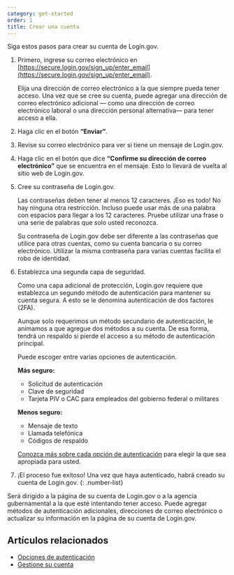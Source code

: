 ```yaml
---
category: get-started
order: 1
title: Crear una cuenta
---
```


Siga estos pasos para crear su cuenta de Login.gov.

1. Primero, ingrese su correo electrónico en [https://secure.login.gov/sign_up/enter_email](https://secure.login.gov/sign_up/enter_email).

   Elija una dirección de correo electrónico a la que siempre pueda tener acceso. Una vez que se cree su cuenta, puede agregar una dirección de correo electrónico adicional — como una dirección de correo electrónico laboral o una dirección personal alternativa— para tener acceso a ella.

1. Haga clic en el botón **“Enviar”**.
1. Revise su correo electrónico para ver si tiene un mensaje de Login.gov.
1. Haga clic en el botón que dice **“Confirme su dirección de correo electrónico”** que se encuentra en el mensaje. Esto lo llevará de vuelta al sitio web de Login.gov.
1. Cree su contraseña de Login.gov.

   Las contraseñas deben tener al menos 12 caracteres. ¡Eso es todo! No hay ninguna otra restricción. Incluso puede usar más de una palabra con espacios para llegar a los 12 caracteres. Pruebe utilizar una frase o una serie de palabras que solo usted reconozca.

   Su contraseña de Login.gov debe ser diferente a las contraseñas que utilice para otras cuentas, como su cuenta bancaria o su correo electrónico. Utilizar la misma contraseña para varias cuentas facilita el robo de identidad.

1. Establezca una segunda capa de seguridad.

   Como una capa adicional de protección, Login.gov requiere que establezca un segundo método de autenticación para mantener su cuenta segura. A esto se le denomina autenticación de dos factores (2FA).

   Aunque solo requerimos un método secundario de autenticación, le animamos a que agregue dos métodos a su cuenta. De esa forma, tendrá un respaldo si pierde el acceso a su método de autenticación principal.

   Puede escoger entre varias opciones de autenticación.

   **Más seguro:**

   - Solicitud de autenticación
   - Clave de seguridad
   - Tarjeta PIV o CAC para empleados del gobierno federal o militares

   **Menos seguro:**

   - Mensaje de texto
   - Llamada telefónica
   - Códigos de respaldo

   [Conozca más sobre cada opción de autenticación](/es/help/get-started/authentication-options/) para elegir la que sea apropiada para usted.

1. ¡El proceso fue exitoso! Una vez que haya autenticado, habrá creado su cuenta de Login.gov.
{: .number-list}

Será dirigido a la página de su cuenta de Login.gov o a la agencia gubernamental a la que esté intentando tener acceso. Puede agregar métodos de autenticación adicionales, direcciones de correo electrónico o actualizar su información en la página de su cuenta de Login.gov.

## Artículos relacionados

- [Opciones de autenticación](/es/help/get-started/authentication-options/)
- [Gestione su cuenta](/es/help/manage-your-account/overview/)
